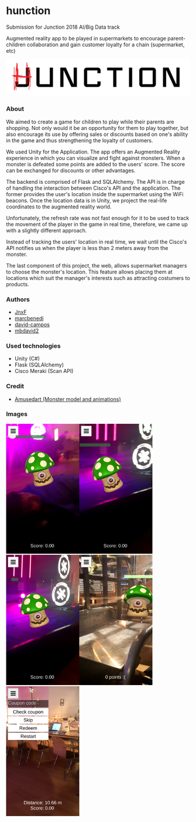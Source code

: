 # hunction

Submission for Junction 2018 AI/Big Data track

Augmented reality app to be played in supermarkets to encourage parent-children collaboration and gain customer loyalty for a chain (supermarket, etc)

<img src="imatges/hunction.png">

### About

We aimed to create a game for children to play while their parents are shopping. Not only would it be an opportunity for them to play together, but also encourage its use by offering sales or discounts based on one's ability in the game and thus strengthening the loyalty of customers. 

We used Unity for the Application.  The app offers an Augmented Reality experience in which you can visualize and fight against monsters. When a monster is defeated some points are added to the users' score. The score can be exchanged for discounts or other advantages. 

The backend is comprised of Flask and SQLAlchemy. The API is in charge of handling the interaction between Cisco's API and the application. The former provides the user's location inside the supermarket using the WiFi beacons. Once the location data is in Unity, we project the real-life coordinates to the augmented reality world. 

Unfortunately, the refresh rate was not fast enough for it to be used to track the movement of the player in the game in real time, therefore, we came up with a slightly different approach.

Instead of tracking the users' location in real time, we wait until the Cisco's API notifies us when the player is less than 2 meters away from the monster.

The last component of this project, the web, allows supermarket managers to choose the monster's location. This feature allows placing them at locations which suit the manager's interests such as attracting costumers to products.  

### Authors

* [JnxF](https://github.com/JnxF)
* [marcbenedi](https://github.com/marcbenedi)
* [david-campos](https://github.com/david-campos)
* [mbdavid2](https://github.com/mbdavid2)

### Used technologies

* Unity (C#)
* Flask (SQLAlchemy)
* Cisco Meraki (Scan API)

### Credit

* [Amusedart (Monster model and animations)](https://assetstore.unity.com/packages/3d/characters/creatures/fantasy-mushroom-mon-115406)

### Images

<img src="imatges/junc1.jpg" width="200px"><img src="imatges/junc2.jpg" width="200px">
<img src="imatges/junc3.jpg" width="200px"><img src="imatges/junc4.jpg" width="200px">
<img src="imatges/junc 5.jpg" width="200px">